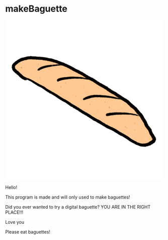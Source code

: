 # makeBaguette

![Baguette](https://github.com/walrussi/makeBaguette/blob/main/LOGO.png?raw=true)


Hello!

This program is made and will only used to make baguettes!

Did you ever wanted to try a digital baguette? YOU ARE IN THE RIGHT PLACE!!!

Love you

Please eat baguettes!
